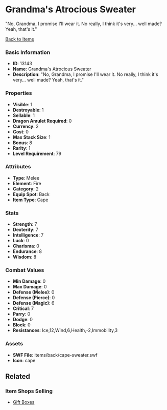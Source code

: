 # Grandma's Atrocious Sweater

"No, Grandma, I promise I'll wear it. No really, I think it's very... well made? Yeah, that's it." 

[Back to Items](../items.md)

### Basic Information

- **ID**: 13143
- **Name**: Grandma&#039;s Atrocious Sweater
- **Description**: &quot;No, Grandma, I promise I&#039;ll wear it. No really, I think it&#039;s very... well made? Yeah, that&#039;s it.&quot; 

### Properties

- **Visible**: 1
- **Destroyable**: 1
- **Sellable**: 1
- **Dragon Amulet Required**: 0
- **Currency**: 2
- **Cost**: 0
- **Max Stack Size**: 1
- **Bonus**: 8
- **Rarity**: 1
- **Level Requirement**: 79

### Attributes

- **Type**: Melee
- **Element**: Fire
- **Category**: 2
- **Equip Spot**: Back
- **Item Type**: Cape

### Stats

- **Strength**: 7
- **Dexterity**: 7
- **Intelligence**: 7
- **Luck**: 0
- **Charisma**: 0
- **Endurance**: 8
- **Wisdom**: 8

### Combat Values

- **Min Damage**: 0
- **Max Damage**: 0
- **Defense (Melee)**: 0
- **Defense (Pierce)**: 0
- **Defense (Magic)**: 6
- **Critical**: 7
- **Parry**: 0
- **Dodge**: 0
- **Block**: 0
- **Resistances**: Ice,12,Wind,6,Health,-2,Immobility,3

### Assets

- **SWF File**: items/back/cape-sweater.swf
- **Icon**: cape

## Related

### Item Shops Selling

- [Gift Boxes](../item-shops/58-gift-boxes.md)

